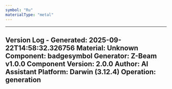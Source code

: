 ```yaml
---
symbol: "Ru"
materialType: "metal"
---
```


---
Version Log - Generated: 2025-09-22T14:58:32.326756
Material: Unknown
Component: badgesymbol
Generator: Z-Beam v1.0.0
Component Version: 2.0.0
Author: AI Assistant
Platform: Darwin (3.12.4)
Operation: generation
---